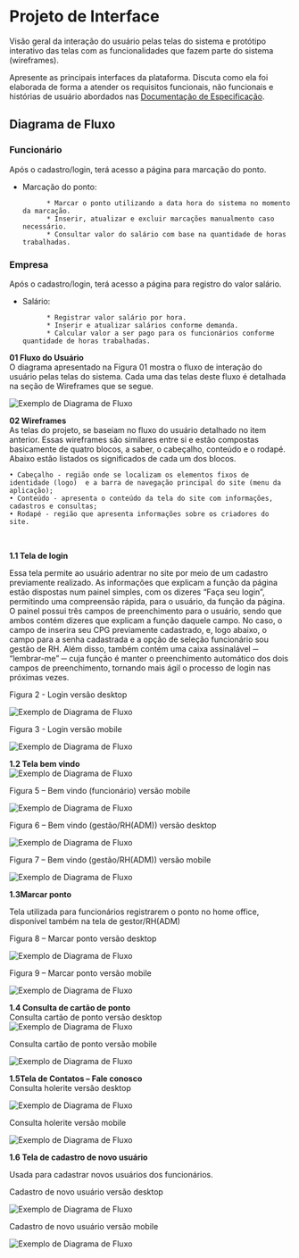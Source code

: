 
# Projeto de Interface

Visão geral da interação do usuário pelas telas do sistema e protótipo interativo das telas com as funcionalidades que fazem parte do sistema (wireframes).

Apresente as principais interfaces da plataforma. Discuta como ela foi elaborada de forma a atender os requisitos funcionais, não funcionais e histórias de usuário abordados nas <a href="02-Especificação do Projeto.md"> Documentação de Especificação</a>.

## Diagrama de Fluxo

### Funcionário

Após o cadastro/login, terá acesso a página para marcação do ponto.

* Marcação do ponto:

            * Marcar o ponto utilizando a data hora do sistema no momento da marcação.
            * Inserir, atualizar e excluir marcações manualmento caso necessário.
            * Consultar valor do salário com base na quantidade de horas trabalhadas.
		
### Empresa

Após o cadastro/login, terá acesso a página para registro do valor salário.

* Salário:

            * Registrar valor salário por hora.
            * Inserir e atualizar salários conforme demanda.
            * Calcular valor a ser pago para os funcionários conforme quantidade de horas trabalhadas.
            
 **01 Fluxo do Usuário** <br>
O diagrama apresentado na Figura 01 mostra o fluxo de interação do usuário pelas telas do sistema. Cada uma das telas deste fluxo é detalhada na seção de Wireframes que se segue.

![Exemplo de Diagrama de Fluxo](img/wire1.png)


**02 Wireframes** <br>
As telas do projeto, se baseiam no fluxo do usuário detalhado no item anterior. Essas wireframes são similares entre si e estão compostas basicamente de quatro blocos, a saber, o cabeçalho, conteúdo e o rodapé. Abaixo estão listados os significados de cada um dos blocos.

    • Cabeçalho - região onde se localizam os elementos fixos de identidade (logo)  e a barra de navegação principal do site (menu da aplicação);
    • Conteúdo - apresenta o conteúdo da tela do site com informações, cadastros e consultas;
    • Rodapé - região que apresenta informações sobre os criadores do site.
<br>

**1.1 Tela de login** <br>

Essa tela permite ao usuário adentrar no site por meio de um cadastro previamente realizado. As informações que explicam a função da página estão dispostas num painel simples, com os dizeres “Faça seu login”, permitindo uma compreensão rápida, para o usuário, da função da página.
O painel possui três campos de preenchimento para o usuário, sendo que ambos contém dizeres que explicam a função daquele campo. No caso, o campo de inserira seu CPG previamente cadastrado, e, logo abaixo, o campo para a senha cadastrada e a opção de seleção funcionário sou gestão de RH.
	Além disso, também contém uma caixa assinalável ─ “lembrar-me” ─ cuja função é manter o preenchimento automático dos dois campos de preenchimento, tornando mais ágil o processo de login nas próximas vezes.

Figura 2 - Login versão desktop

![Exemplo de Diagrama de Fluxo](img/wire2.png)

Figura 3 - Login versão mobile

![Exemplo de Diagrama de Fluxo](img/wire3.png)

**1.2 Tela bem vindo**
<br>
![Exemplo de Diagrama de Fluxo](img/wire4.png)


Figura 5 – Bem vindo (funcionário) versão mobile

![Exemplo de Diagrama de Fluxo](img/wire5.png)

Figura 6 – Bem vindo (gestão/RH(ADM)) versão desktop

![Exemplo de Diagrama de Fluxo](img/wire6.png)

Figura 7 – Bem vindo (gestão/RH(ADM)) versão mobile

![Exemplo de Diagrama de Fluxo](img/wire7.png)

**1.3Marcar ponto** <br>

Tela utilizada para funcionários registrarem o ponto no home office, disponível também na tela de gestor/RH(ADM) <br>

Figura 8 – Marcar ponto versão desktop

![Exemplo de Diagrama de Fluxo](img/wire8.png)

Figura 9 – Marcar ponto versão mobile

![Exemplo de Diagrama de Fluxo](img/wire9.png)

**1.4 Consulta de cartão de ponto** <br>
Consulta cartão de ponto versão desktop <br>
![Exemplo de Diagrama de Fluxo](img/wire10.png)

 Consulta cartão de ponto versão mobile
 
 ![Exemplo de Diagrama de Fluxo](img/wire11.png)

**1.5Tela de Contatos – Fale conosco** <br>
Consulta holerite versão desktop

 ![Exemplo de Diagrama de Fluxo](img/wire12.png)
 
 Consulta holerite versão mobile
 
  ![Exemplo de Diagrama de Fluxo](img/wire13.png)
  
  **1.6 Tela de cadastro de novo usuário** <br>
  
  Usada para cadastrar novos usuários dos funcionários. <br>
  
  Cadastro de novo usuário versão desktop
  
   ![Exemplo de Diagrama de Fluxo](img/wire14.png)
   
   Cadastro de novo usuário versão mobile
   
   ![Exemplo de Diagrama de Fluxo](img/wire15.png)
  

  


